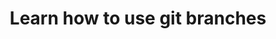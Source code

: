 ---
title: Learn how to use git branches
tags: [External, Software Engineering]
style: fill
color: warning
description: An interactive git branches tutorial.
external_url: https://learngitbranching.js.org/
---